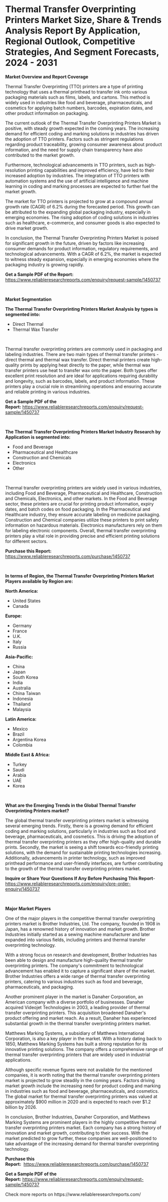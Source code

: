 <p><h1>Thermal Transfer Overprinting Printers Market Size, Share & Trends Analysis Report By Application, Regional Outlook, Competitive Strategies, And Segment Forecasts, 2024 - 2031</h1></p><p><strong>Market Overview and Report Coverage</strong></p>
<p><p>Thermal Transfer Overprinting (TTO) printers are a type of printing technology that uses a thermal printhead to transfer ink onto various packaging materials such as films, labels, and cartons. This method is widely used in industries like food and beverage, pharmaceuticals, and cosmetics for applying batch numbers, barcodes, expiration dates, and other product information on packaging.</p><p>The current outlook of the Thermal Transfer Overprinting Printers Market is positive, with steady growth expected in the coming years. The increasing demand for efficient coding and marking solutions in industries has driven the adoption of TTO printers. Factors such as stringent regulations regarding product traceability, growing consumer awareness about product information, and the need for supply chain transparency have also contributed to the market growth.</p><p>Furthermore, technological advancements in TTO printers, such as high-resolution printing capabilities and improved efficiency, have led to their increased adoption by industries. The integration of TTO printers with automation systems and the use of artificial intelligence and machine learning in coding and marking processes are expected to further fuel the market growth.</p><p>The market for TTO printers is projected to grow at a compound annual growth rate (CAGR) of 6.2% during the forecasted period. This growth can be attributed to the expanding global packaging industry, especially in emerging economies. The rising adoption of coding solutions in industries such as healthcare, e-commerce, and consumer goods is also expected to drive market growth.</p><p>In conclusion, the Thermal Transfer Overprinting Printers Market is poised for significant growth in the future, driven by factors like increasing consumer demands for product information, regulatory requirements, and technological advancements. With a CAGR of 6.2%, the market is expected to witness steady expansion, especially in emerging economies where the packaging industry is growing rapidly.</p></p>
<p><strong>Get a Sample PDF of the Report:</strong> <a href="https://www.reliableresearchreports.com/enquiry/request-sample/1450737">https://www.reliableresearchreports.com/enquiry/request-sample/1450737</a></p>
<p>&nbsp;</p>
<p><strong>Market Segmentation</strong></p>
<p><strong>The Thermal Transfer Overprinting Printers Market Analysis by types is segmented into:</strong></p>
<p><ul><li>Direct Thermal</li><li>Thermal Wax Transfer</li></ul></p>
<p>&nbsp;</p>
<p><p>Thermal transfer overprinting printers are commonly used in packaging and labeling industries. There are two main types of thermal transfer printers - direct thermal and thermal wax transfer. Direct thermal printers create high-quality prints by applying heat directly to the paper, while thermal wax transfer printers use heat to transfer wax onto the paper. Both types offer excellent print resolution and are ideal for applications requiring durability and longevity, such as barcodes, labels, and product information. These printers play a crucial role in streamlining operations and ensuring accurate and reliable printing in various industries.</p></p>
<p><strong>Get a Sample PDF of the Report:</strong>&nbsp;<a href="https://www.reliableresearchreports.com/enquiry/request-sample/1450737">https://www.reliableresearchreports.com/enquiry/request-sample/1450737</a></p>
<p>&nbsp;</p>
<p><strong>The Thermal Transfer Overprinting Printers Market Industry Research by Application is segmented into:</strong></p>
<p><ul><li>Food and Beverage</li><li>Pharmaceutical and Healthcare</li><li>Construction and Chemicals</li><li>Electronics</li><li>Other</li></ul></p>
<p>&nbsp;</p>
<p><p>Thermal transfer overprinting printers are widely used in various industries, including Food and Beverage, Pharmaceutical and Healthcare, Construction and Chemicals, Electronics, and other markets. In the Food and Beverage sector, these printers are crucial for printing product information, expiry dates, and batch codes on food packaging. In the Pharmaceutical and Healthcare industry, they ensure accurate labeling on medicine packaging. Construction and Chemical companies utilize these printers to print safety information on hazardous materials. Electronics manufacturers rely on them for labeling electronic components. Overall, thermal transfer overprinting printers play a vital role in providing precise and efficient printing solutions for different sectors.</p></p>
<p><strong>Purchase this Report:</strong>&nbsp; <a href="https://www.reliableresearchreports.com/purchase/1450737">https://www.reliableresearchreports.com/purchase/1450737</a></p>
<p>&nbsp;</p>
<p><strong>In terms of Region, the Thermal Transfer Overprinting Printers Market Players available by Region are:</strong></p>
<p>
    <p> <strong> North America: </strong>
        <ul>
            <li>United States</li>
            <li>Canada</li>
        </ul>
        </p> 
    <p> <strong> Europe: </strong>
        <ul>
            <li>Germany</li>
            <li>France</li>
            <li>U.K.</li>
            <li>Italy</li>
            <li>Russia</li>
        </ul>
        </p> 
    <p> <strong> Asia-Pacific: </strong>
        <ul>
            <li>China</li>
            <li>Japan</li>
            <li>South Korea</li>
            <li>India</li>
            <li>Australia</li>
            <li>China Taiwan</li>
            <li>Indonesia</li>
            <li>Thailand</li>
            <li>Malaysia</li>
        </ul>
        </p> 
    <p> <strong> Latin America: </strong>
        <ul>
            <li>Mexico</li>
            <li>Brazil</li>
            <li>Argentina Korea</li>
            <li>Colombia</li>
        </ul>
        </p> 
    <p> <strong> Middle East & Africa: </strong>
        <ul>
            <li>Turkey</li>
            <li>Saudi</li>
            <li>Arabia</li>
            <li>UAE</li>
            <li>Korea</li>
        </ul>
    </p>
    </p>
<p>&nbsp;</p>
<p><strong>What are the Emerging Trends in the Global Thermal Transfer Overprinting Printers market?</strong></p>
<p><p>The global thermal transfer overprinting printers market is witnessing several emerging trends. Firstly, there is a growing demand for efficient coding and marking solutions, particularly in industries such as food and beverage, pharmaceuticals, and cosmetics. This is driving the adoption of thermal transfer overprinting printers as they offer high-quality and durable prints. Secondly, the market is seeing a shift towards eco-friendly printing solutions, with the demand for sustainable printing technologies increasing. Additionally, advancements in printer technology, such as improved printhead performance and user-friendly interfaces, are further contributing to the growth of the thermal transfer overprinting printers market.</p></p>
<p><strong>Inquire or Share Your Questions If Any Before Purchasing This Report</strong>- <a href="https://www.reliableresearchreports.com/enquiry/pre-order-enquiry/1450737">https://www.reliableresearchreports.com/enquiry/pre-order-enquiry/1450737</a></p>
<p>&nbsp;</p>
<p><strong>Major Market Players</strong></p>
<p><p>One of the major players in the competitive thermal transfer overprinting printers market is Brother Industries, Ltd. The company, founded in 1908 in Japan, has a renowned history of innovation and market growth. Brother Industries initially started as a sewing machine manufacturer and later expanded into various fields, including printers and thermal transfer overprinting technology.</p><p>With a strong focus on research and development, Brother Industries has been able to design and manufacture high-quality thermal transfer overprinting printers. The company's commitment to technological advancement has enabled it to capture a significant share of the market. Brother Industries offers a wide range of thermal transfer overprinting printers, catering to various industries such as food and beverage, pharmaceuticals, and packaging.</p><p>Another prominent player in the market is Danaher Corporation, an American company with a diverse portfolio of businesses. Danaher acquired Videojet Technologies in 2003, a leading provider of thermal transfer overprinting printers. This acquisition broadened Danaher's product offering and market reach. As a result, Danaher has experienced substantial growth in the thermal transfer overprinting printers market.</p><p>Matthews Marking Systems, a subsidiary of Matthews International Corporation, is also a key player in the market. With a history dating back to 1850, Matthews Marking Systems has built a strong reputation for its innovative printing solutions. The company offers a comprehensive range of thermal transfer overprinting printers that are widely used in industrial applications.</p><p>Although specific revenue figures were not available for the mentioned companies, it is worth noting that the thermal transfer overprinting printers market is projected to grow steadily in the coming years. Factors driving market growth include the increasing need for product coding and marking in industries such as food and beverage, pharmaceuticals, and cosmetics. The global market for thermal transfer overprinting printers was valued at approximately $900 million in 2020 and is expected to reach over $1.2 billion by 2026.</p><p>In conclusion, Brother Industries, Danaher Corporation, and Matthews Marking Systems are prominent players in the highly competitive thermal transfer overprinting printers market. Each company has a strong history of innovation and market growth, contributing to their success. With the market predicted to grow further, these companies are well-positioned to take advantage of the increasing demand for thermal transfer overprinting technology.</p></p>
<p><strong>Purchase this Report:</strong>&nbsp;&nbsp;<a href="https://www.reliableresearchreports.com/purchase/1450737">https://www.reliableresearchreports.com/purchase/1450737</a></p>
<p></p>
<p><strong>Get a Sample PDF of the Report:</strong>&nbsp;<a href="https://www.reliableresearchreports.com/enquiry/request-sample/1450737">https://www.reliableresearchreports.com/enquiry/request-sample/1450737</a></p>
<p>Check more reports on https://www.reliableresearchreports.com/</p>